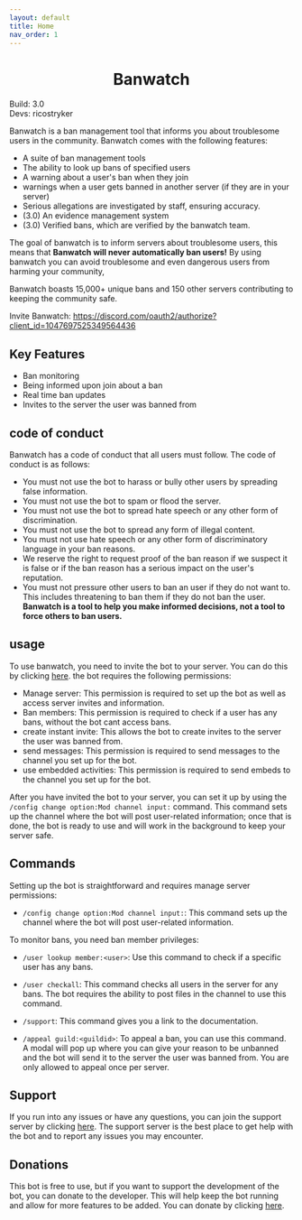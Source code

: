 ```yaml
---
layout: default
title: Home
nav_order: 1
---
```


<h1 align="center">Banwatch</h1>
Build: 3.0<br>
Devs: ricostryker

Banwatch is a ban management tool that informs you about troublesome users in the community. Banwatch comes with the following features:
* A suite of ban management tools
* The ability to look up bans of specified users
* A warning about a user's ban when they join
* warnings when a user gets banned in another server (if they are in your server)
* Serious allegations are investigated by staff, ensuring accuracy.
* (3.0) An evidence management system
* (3.0) Verified bans, which are verified by the banwatch team.

The goal of banwatch is to inform servers about troublesome users, this means that  **Banwatch will never automatically ban users!** By using banwatch you can avoid troublesome and even dangerous users from harming your community, 

Banwatch boasts 15,000+ unique bans and 150 other servers contributing to keeping the community safe.

Invite Banwatch:
https://discord.com/oauth2/authorize?client_id=1047697525349564436

## Key Features

- Ban monitoring
- Being informed upon join about a ban
- Real time ban updates
- Invites to the server the user was banned from

## code of conduct

Banwatch has a code of conduct that all users must follow. The code of conduct is as follows:

- You must not use the bot to harass or bully other users by spreading false information.
- You must not use the bot to spam or flood the server.
- You must not use the bot to spread hate speech or any other form of discrimination.
- You must not use the bot to spread any form of illegal content.
- You must not use hate speech or any other form of discriminatory language in your ban reasons.
- We reserve the right to request proof of the ban reason if we suspect it is false or if the ban reason has a serious
  impact on the user's reputation.
- You must not pressure other users to ban an user if they do not want to. This includes threatening to ban them if they
  do not ban the user. __Banwatch is a tool to help you make informed decisions, not a tool to force others to ban
  users.__

## usage

To use banwatch, you need to invite the bot to your server. You can do this by
clicking [here](https://discord.com/oauth2/authorize?client_id=1047697525349564436). the bot requires the following
permissions:

- Manage server: This permission is required to set up the bot as well as access server invites and information.
- Ban members: This permission is required to check if a user has any bans, without the bot cant access bans.
- create instant invite: This allows the bot to create invites to the server the user was banned from.
- send messages: This permission is required to send messages to the channel you set up for the bot.
- use embedded activities: This permission is required to send embeds to the channel you set up for the bot.

After you have invited the bot to your server, you can set it up by using the `/config change option:Mod channel input:`
command. This command sets up the channel where the bot will post user-related information; once that is done, the bot
is ready to use and will work in the background to keep your server safe.

## Commands

Setting up the bot is straightforward and requires manage server permissions:

- `/config change option:Mod channel input:`: This command sets up the channel where the bot will post user-related
  information.

To monitor bans, you need ban member privileges:

- `/user lookup member:<user>`: Use this command to check if a specific user has any bans.

- `/user checkall`: This command checks all users in the server for any bans. The bot requires the ability to post
  files in the channel to use this command.
- `/support`: This command gives you a link to the documentation.

- `/appeal guild:<guildid>`: To appeal a ban, you can use this command. A modal will pop up where you can give your
  reason to be unbanned and the bot will send it to the server the user was banned from. You are only allowed to appeal
  once per server.

## Support

If you run into any issues or have any questions, you can join the support server by
clicking [here](https://discord.gg/sXqhbPxgGn). The support server is the best place to get help with the bot and to
report any issues you may encounter.

## Donations

This bot is free to use, but if you want to support the development of the bot, you can donate to the developer. This
will help keep the bot running and allow for more features to be added. You can donate by
clicking [here](https://donate.stripe.com/dR6eV63rQfr5g2kcMM).
